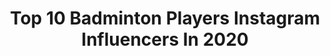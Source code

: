 ---
title: Top 10 Badminton Players Instagram Influencers In 2020
description: >-
  Find top badminton players Instagram influencers in 2020. Most popular hashtags: #throwback #zr101 #stayhome #zr111.
platform: Instagram
profiles:
  - username: "fajaralfian95"
    fullname: >-
      Fajar Alfian
    location: "Indonesia"
    followers: 455330
    engagement: 1088
    commentsToLikes: 0.013735
    id: ck6ui35l0cscm0j71rp8zwpfm
    verified: true
    hashtags: "#socialdistancing, #stayhome, #komunitasbulutangkisindonesia, #cucueyangidjingsumarna"
  - username: "chiragshetty"
    fullname: >-
      Chirag Shetty
    location: "India"
    followers: 14089
    engagement: 1350
    commentsToLikes: 0.011460
    id: ck0tuv25v8squ0i19y6w7qpm8
    verified: false
    hashtags: "#dubai, #shibuya, #teamyonex, #beach"
  - username: "satwik_rankireddy"
    fullname: >-
      Satwiksai Raj Rankireddy
    location: "India"
    followers: 16104
    engagement: 1685
    commentsToLikes: 0.009864
    id: ck0tuv1h58sno0i19pk0d9rew
    verified: false
    hashtags: "#thatmadenationproud, #worldranking, #parislove, #pbl5"
  - username: "rawinda.p"
    fullname: >-
      𝚅𝚒𝚎𝚠 ❥ 🦊
    location: "Thailand"
    followers: 16204
    engagement: 1030
    commentsToLikes: 0.008776
    id: ckaouypec2dxj0i78tzzil0vm
    verified: false
    hashtags: "#yonex, #110yearsandbeyond"
  - username: "seidelmarvin"
    fullname: >-
      Marvin Seidel
    location: "India"
    followers: 9972
    engagement: 1288
    commentsToLikes: 0.018842
    id: ck8t2dqk4z3il0j789dky804s
    verified: false
    hashtags: "#trickshot, #totalbwfwc2019, #teamd, #stayhome"
  - username: "mariana_ugaldec"
    fullname: >-
      Mariana Ugalde
    location: "Mexico"
    followers: 116593
    engagement: 826
    commentsToLikes: 0.015574
    id: ck6u3n7h6yr6p0j71nu928er3
    verified: false
    hashtags: "#felizdiadelni, #brunette, #throwback, #olympics"
  - username: "shevonlai"
    fullname: >-
      🌹 Jemie 🌹
    location: "France"
    followers: 20460
    engagement: 687
    commentsToLikes: 0.020113
    id: ck14i3fgjdg5d0i19ewie032z
    verified: false
    hashtags: "#lockdownlifeisreal, #lockdownlife, #4weeks, #amusements"
  - username: "carolinamarin"
    fullname: >-
      Carolina Marin
    location: "Spain"
    followers: 368154
    engagement: 426
    commentsToLikes: 0.011427
    id: ck0w4q4c6zub40i19gf17qdfc
    verified: true
    hashtags: "#galaxys20ultra, #somossmartgirl, #galaxys20ultra5g, #diainternacionaldelamujer"
  - username: "rominataajik"
    fullname: >-
      ✨Romina✨
    location: "Iran"
    followers: 4772
    engagement: 1327
    commentsToLikes: 0.069332
    id: ckaouyr1n2e3e0i78nk1ebm4i
    verified: false
    hashtags: "#badmintonvideo, #nike, #bekind, #badmintonworld"
  - username: "prannoy_hs_"
    fullname: >-
      Prannoy H S
    location: "India"
    followers: 37889
    engagement: 647
    commentsToLikes: 0.010456
    id: ck0tuv2j08ss30i19xkqx2wc0
    verified: true
    hashtags: "#stayhomestayfit, #ihatepushups, #memories, #shotoniphone11pro"
---